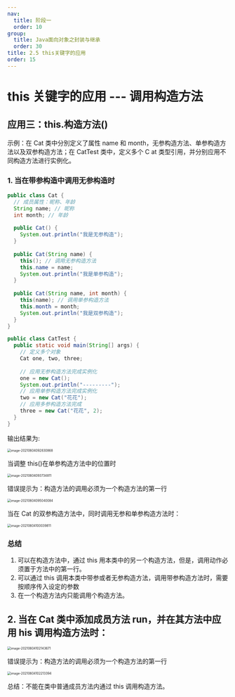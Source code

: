 ```yaml
---
nav:
  title: 阶段一
  order: 10
group:
  title: Java面向对象之封装与继承
  order: 30
title: 2.5 this关键字的应用 
order: 15
---
```


# this 关键字的应用 --- 调用构造方法

## 应用三：this.构造方法()

示例：在 Cat 类中分別定义了属性 name 和 month，无参构造方法、单参构造方法以及双参构造方法；在 CatTest 类中，定义多个 C at 类型引用，并分别应用不同构造方法进行实例化。

### 1. 当在带参构造中调用无参构造时

```java
public class Cat {
  // 成员属性：昵称、年龄
  String name; // 昵称
  int month; // 年龄
  
  public Cat() {
    System.out.println("我是无参构造");
  }
  
  public Cat(String name) {
    this(); // 调用无参构造方法
    this.name = name;
    System.out.println("我是单参构造");
  }
  
  public Cat(String name, int month) {
    this(name); // 调用单参构造方法
    this.month = month;
    System.out.println("我是双参构造");
  }
}
```

```java
public class CatTest {
  public static void main(String[] args) {
    // 定义多个对象
    Cat one, two, three;
    
    // 应用无参构造方法完成实例化
    one = new Cat();
    System.out.println("---------");
    // 应用单参构造方法完成实例化
    two = new Cat("花花");
    // 应用多参构造方法完成
    three = new Cat("花花", 2);
  }
}
```

输出结果为:

<img src="https://wsk-mweb.oss-cn-hangzhou.aliyuncs.com/ipic/2021-06-04-012838.png" alt="image-20210604092830868" style="zoom:50%;" />

当调整 this()在单参构造方法中的位置时

<img src="https://wsk-mweb.oss-cn-hangzhou.aliyuncs.com/ipic/2021-06-04-013739.png" alt="image-20210604093734811" style="zoom:50%;" />

错误提示为：构造方法的调用必须为一个构造方法的第一行

<img src="https://wsk-mweb.oss-cn-hangzhou.aliyuncs.com/ipic/2021-06-04-015045.png" alt="image-20210604095040084" style="zoom:50%;" />

当在 Cat 的双参构造方法中，同时调用无参和单参构造方法时：

<img src="https://wsk-mweb.oss-cn-hangzhou.aliyuncs.com/ipic/2021-06-04-020043.png" alt="image-20210604100039811" style="zoom:50%;" />

### 总结

1. 可以在构造方法中，通过 this 用本类中的另ー个构造方法，但是，调用动作必须置于方法中的第一行。
2. 可以通过 this 调用本类中带参或者无参构造方法，调用带参构造方法时，需要按顺序传入设定的参数
3. 在一个构造方法内只能调用个构造方法。

## 2. 当在 Cat 类中添加成员方法 run，并在其方法中应用 his 调用构造方法时：

<img src="https://wsk-mweb.oss-cn-hangzhou.aliyuncs.com/ipic/2021-06-04-022147.png" alt="image-20210604102143671" style="zoom:50%;" />

错误提示为：构造方法的调用必须为一个构造方法的第一行

<img src="https://wsk-mweb.oss-cn-hangzhou.aliyuncs.com/ipic/2021-06-04-022219.png" alt="image-20210604102213394" style="zoom:50%;" />

总结：不能在类中普通成员方法内通过 this 调用构造方法。